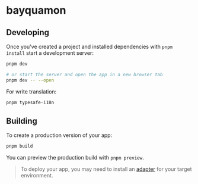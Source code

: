 # bayquamon

## Developing

Once you've created a project and installed dependencies with `pnpm install` start a development server:

```bash
pnpm dev

# or start the server and open the app in a new browser tab
pnpm dev -- --open
```

For write translation:

```bash
pnpm typesafe-i18n
```

## Building

To create a production version of your app:

```bash
pnpm build
```

You can preview the production build with `pnpm preview`.

> To deploy your app, you may need to install an [adapter](https://kit.svelte.dev/docs/adapters) for your target environment.
